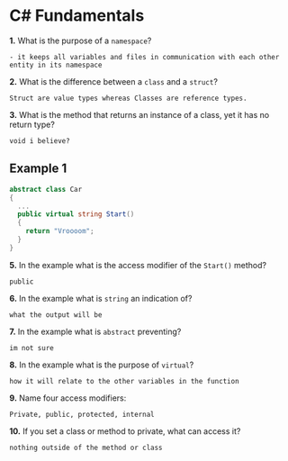 # C# Fundamentals


**1.** What is the purpose of a `namespace`?
<!-- enter you answer in the space below -->
```
- it keeps all variables and files in communication with each other entity in its namespace
```
**2.** What is the difference between a `class` and a `struct`?
<!-- enter you answer in the space below -->
```
Struct are value types whereas Classes are reference types.
```
**3.** What is the method that returns an instance of a class, yet it has no return type?
<!-- enter you answer in the space below -->
```
void i believe?
```
## Example 1
```c#
abstract class Car
{
  ...
  public virtual string Start()
  {
    return "Vroooom";
  }
}
```
**5.** In the example what is the access modifier of the `Start()` method?
<!-- enter you answer in the space below -->
```
public
```
**6.** In the example what is `string` an indication of?
<!-- enter you answer in the space below -->
```
what the output will be
```
**7.** In the example what is `abstract` preventing?
<!-- enter you answer in the space below -->
```
im not sure
```
**8.** In the example what is the purpose of `virtual`?
<!-- enter you answer in the space below -->
```
how it will relate to the other variables in the function
```
**9.** Name four access modifiers:
<!-- enter you answer in the space below -->
```
Private, public, protected, internal
```
**10.** If you set a class or method to private, what can access it?
<!-- enter you answer in the space below -->
```
nothing outside of the method or class
```
